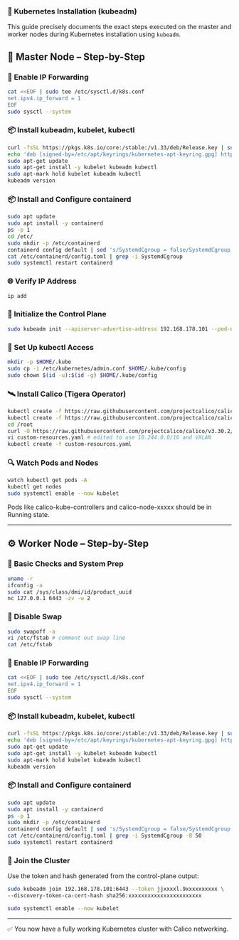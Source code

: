 ### 🚀 Kubernetes Installation (kubeadm)

This guide precisely documents the exact steps executed on the master and worker nodes during Kubernetes installation using `kubeadm`.

## 🧠 Master Node – Step-by-Step
### 🧮 Enable IP Forwarding
```bash
cat <<EOF | sudo tee /etc/sysctl.d/k8s.conf
net.ipv4.ip_forward = 1
EOF
sudo sysctl --system
```


### 📦 Install kubeadm, kubelet, kubectl
```bash
curl -fsSL https://pkgs.k8s.io/core:/stable:/v1.33/deb/Release.key | sudo gpg --dearmor -o /etc/apt/keyrings/kubernetes-apt-keyring.gpg
echo 'deb [signed-by=/etc/apt/keyrings/kubernetes-apt-keyring.gpg] https://pkgs.k8s.io/core:/stable:/v1.33/deb/ /' | sudo tee /etc/apt/sources.list.d/kubernetes.list
sudo apt-get update
sudo apt-get install -y kubelet kubeadm kubectl
sudo apt-mark hold kubelet kubeadm kubectl
kubeadm version
```


### 📦 Install and Configure containerd
```bash
sudo apt update
sudo apt install -y containerd
ps -p 1
cd /etc/
sudo mkdir -p /etc/containerd
containerd config default | sed 's/SystemdCgroup = false/SystemdCgroup = true/' | sudo tee /etc/containerd/config.toml
cat /etc/containerd/config.toml | grep -i SystemdCgroup
sudo systemctl restart containerd
```


### 🌐 Verify IP Address
```bash
ip add
```


### 🧪 Initialize the Control Plane
```bash
sudo kubeadm init --apiserver-advertise-address 192.168.178.101 --pod-network-cidr "10.244.0.0/16" --upload-certs
```


### 📁 Set Up kubectl Access
```bash
mkdir -p $HOME/.kube
sudo cp -i /etc/kubernetes/admin.conf $HOME/.kube/config
sudo chown $(id -u):$(id -g) $HOME/.kube/config
```


### 🛰 Install Calico (Tigera Operator)
```bash
kubectl create -f https://raw.githubusercontent.com/projectcalico/calico/v3.30.2/manifests/operator-crds.yaml
kubectl create -f https://raw.githubusercontent.com/projectcalico/calico/v3.30.2/manifests/tigera-operator.yaml
cd /root
curl -O https://raw.githubusercontent.com/projectcalico/calico/v3.30.2/manifests/custom-resources.yaml
vi custom-resources.yaml # edited to use 10.244.0.0/16 and VXLAN
kubectl create -f custom-resources.yaml
```


### 🔍 Watch Pods and Nodes
```bash
watch kubectl get pods -A
kubectl get nodes
sudo systemctl enable --now kubelet
```
Pods like calico-kube-controllers and calico-node-xxxxx should be in Running state.



---


## ⚙️ Worker Node – Step-by-Step


### 🔧 Basic Checks and System Prep
```bash
uname -r
ifconfig -a
sudo cat /sys/class/dmi/id/product_uuid
nc 127.0.0.1 6443 -zv -w 2
```


### 🔐 Disable Swap
```bash
sudo swapoff -a
vi /etc/fstab # comment out swap line
cat /etc/fstab
```


### 🧮 Enable IP Forwarding
```bash
cat <<EOF | sudo tee /etc/sysctl.d/k8s.conf
net.ipv4.ip_forward = 1
EOF
sudo sysctl --system
```


### 📦 Install kubeadm, kubelet, kubectl
```bash
curl -fsSL https://pkgs.k8s.io/core:/stable:/v1.33/deb/Release.key | sudo gpg --dearmor -o /etc/apt/keyrings/kubernetes-apt-keyring.gpg
echo 'deb [signed-by=/etc/apt/keyrings/kubernetes-apt-keyring.gpg] https://pkgs.k8s.io/core:/stable:/v1.33/deb/ /' | sudo tee /etc/apt/sources.list.d/kubernetes.list
sudo apt-get update
sudo apt-get install -y kubelet kubeadm kubectl
sudo apt-mark hold kubelet kubeadm kubectl
kubeadm version
```


### 📦 Install and Configure containerd
```bash
sudo apt update
sudo apt install -y containerd
ps -p 1
sudo mkdir -p /etc/containerd
containerd config default | sed 's/SystemdCgroup = false/SystemdCgroup = true/' | sudo tee /etc/containerd/config.toml
cat /etc/containerd/config.toml | grep -i SystemdCgroup -B 50
sudo systemctl restart containerd
```


### 🔗 Join the Cluster
Use the token and hash generated from the control-plane output:
```bash
sudo kubeadm join 192.168.178.101:6443 --token jjxxxxl.9xxxxxxxxxx \
--discovery-token-ca-cert-hash sha256:xxxxxxxxxxxxxxxxxxxxxxx
```


```bash
sudo systemctl enable --now kubelet
```


---


✅ You now have a fully working Kubernetes cluster with Calico networking.

